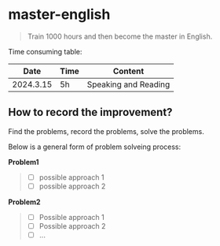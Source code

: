 # master-english
> Train 1000 hours and then become the master in English.

Time consuming table: 

| Date      | Time | Content              |
| --------- | ---- | -------------------- |
| 2024.3.15 | 5h   | Speaking and Reading |

## How to record the improvement?

Find the problems, record the problems, solve the problems.

Below is a general form of problem solveing process:

**Problem1**

> - [ ] possible approach 1
> - [ ] possible approach 2

**Problem2**

> - [ ] Possible approach 1
> - [ ] Possible approach 2
> - [ ] ...

